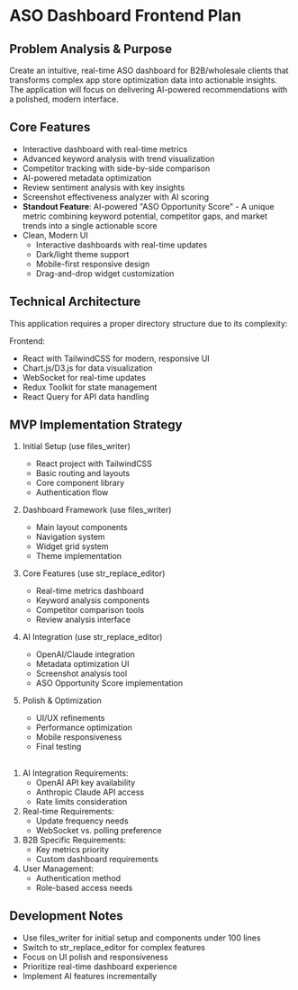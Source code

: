 # ASO Dashboard Frontend Plan

## Problem Analysis & Purpose
Create an intuitive, real-time ASO dashboard for B2B/wholesale clients that transforms complex app store optimization data into actionable insights. The application will focus on delivering AI-powered recommendations with a polished, modern interface.

## Core Features
- Interactive dashboard with real-time metrics
- Advanced keyword analysis with trend visualization
- Competitor tracking with side-by-side comparison
- AI-powered metadata optimization
- Review sentiment analysis with key insights
- Screenshot effectiveness analyzer with AI scoring
- **Standout Feature**: AI-powered "ASO Opportunity Score" - A unique metric combining keyword potential, competitor gaps, and market trends into a single actionable score
- Clean, Modern UI
  - Interactive dashboards with real-time updates
  - Dark/light theme support
  - Mobile-first responsive design
  - Drag-and-drop widget customization

## Technical Architecture
This application requires a proper directory structure due to its complexity:

Frontend:
- React with TailwindCSS for modern, responsive UI
- Chart.js/D3.js for data visualization
- WebSocket for real-time updates
- Redux Toolkit for state management
- React Query for API data handling

## MVP Implementation Strategy
1. Initial Setup (use files_writer)
   - React project with TailwindCSS
   - Basic routing and layouts
   - Core component library
   - Authentication flow

2. Dashboard Framework (use files_writer)
   - Main layout components
   - Navigation system
   - Widget grid system
   - Theme implementation

3. Core Features (use str_replace_editor)
   - Real-time metrics dashboard
   - Keyword analysis components
   - Competitor comparison tools
   - Review analysis interface

4. AI Integration (use str_replace_editor)
   - OpenAI/Claude integration
   - Metadata optimization UI
   - Screenshot analysis tool
   - ASO Opportunity Score implementation

5. Polish & Optimization
   - UI/UX refinements
   - Performance optimization
   - Mobile responsiveness
   - Final testing

## <Clarification Required>
1. AI Integration Requirements:
   - OpenAI API key availability
   - Anthropic Claude API access
   - Rate limits consideration
2. Real-time Requirements:
   - Update frequency needs
   - WebSocket vs. polling preference
3. B2B Specific Requirements:
   - Key metrics priority
   - Custom dashboard requirements
4. User Management:
   - Authentication method
   - Role-based access needs

## Development Notes
- Use files_writer for initial setup and components under 100 lines
- Switch to str_replace_editor for complex features
- Focus on UI polish and responsiveness
- Prioritize real-time dashboard experience
- Implement AI features incrementally